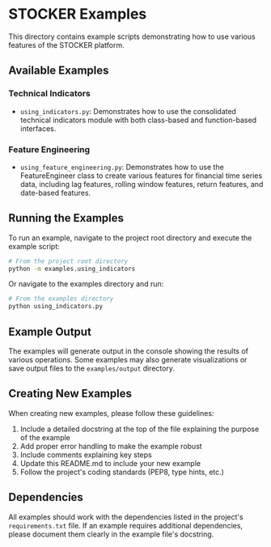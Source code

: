 # STOCKER Examples

This directory contains example scripts demonstrating how to use various features of the STOCKER platform.

## Available Examples

### Technical Indicators

- `using_indicators.py`: Demonstrates how to use the consolidated technical indicators module with both class-based and function-based interfaces.

### Feature Engineering

- `using_feature_engineering.py`: Demonstrates how to use the FeatureEngineer class to create various features for financial time series data, including lag features, rolling window features, return features, and date-based features.

## Running the Examples

To run an example, navigate to the project root directory and execute the example script:

```bash
# From the project root directory
python -m examples.using_indicators
```

Or navigate to the examples directory and run:

```bash
# From the examples directory
python using_indicators.py
```

## Example Output

The examples will generate output in the console showing the results of various operations. Some examples may also generate visualizations or save output files to the `examples/output` directory.

## Creating New Examples

When creating new examples, please follow these guidelines:

1. Include a detailed docstring at the top of the file explaining the purpose of the example
2. Add proper error handling to make the example robust
3. Include comments explaining key steps
4. Update this README.md to include your new example
5. Follow the project's coding standards (PEP8, type hints, etc.)

## Dependencies

All examples should work with the dependencies listed in the project's `requirements.txt` file. If an example requires additional dependencies, please document them clearly in the example file's docstring.
